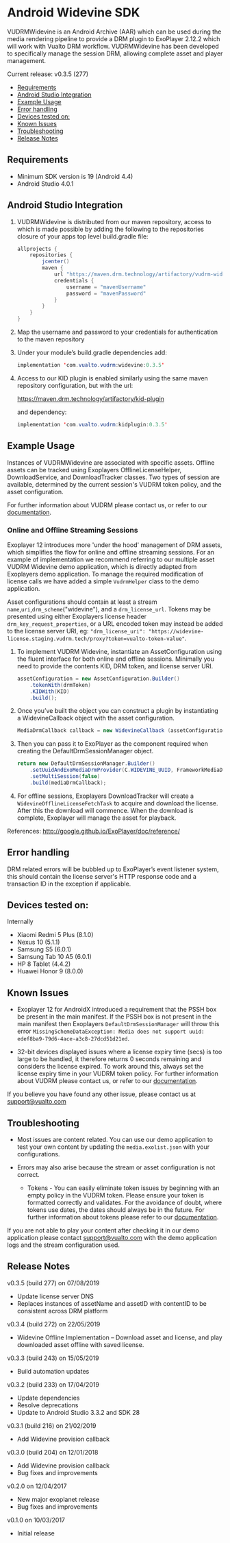

# Android Widevine SDK

VUDRMWidevine is an Android Archive (AAR) which can be used during the media rendering pipeline to provide a DRM plugin to ExoPlayer 2.12.2 which will work with Vualto DRM workflow. VUDRMWidevine has been developed to specifically manage the session DRM, allowing complete asset and player management.

Current release: v0.3.5 (277)

- [Requirements](#requirements)
- [Android Studio Integration](#android-studio-integration)
- [Example Usage](#example-usage)
- [Error handling](#error-handling)
- [Devices tested on:](#devices-tested-on:)
- [Known Issues](#known-issues)
- [Troubleshooting](#troubleshooting)
- [Release Notes](#release-notes)

## Requirements
- Minimum SDK version is 19 (Android 4.4)
- Android Studio 4.0.1

## Android Studio Integration

1.	VUDRMWidevine is distributed from our maven repository, access to which is made possible by adding the 
following to the repositories closure of your apps top level build.gradle file:

	```java
	allprojects {
		repositories {
			jcenter()
			maven {
				url "https://maven.drm.technology/artifactory/vudrm-widevine"
				credentials {
					username = "mavenUsername"
					password = "mavenPassword"
				}
			}
		}
	}		
	```
2.	Map the username and password to your credentials for authentication to the maven repository

3.	Under your module’s build.gradle dependencies add:

	```java
    implementation 'com.vualto.vudrm:widevine:0.3.5'
	```

4.	Access to our KID plugin is enabled similarly using the same maven repository configuration, but with the url:

	<https://maven.drm.technology/artifactory/kid-plugin>

	and dependency:

	```java 
	implementation 'com.vualto.vudrm:kidplugin:0.3.5'
	```
	
## Example Usage

Instances of VUDRMWidevine are associated with specific assets. Offline assets can be tracked using Exoplayers OfflineLicenseHelper, DownloadService, and DownloadTracker classes. Two types of session are available, determined by the current session's VUDRM token policy, and the asset configuration.

For further information about VUDRM please contact us, or refer to our [documentation](https://docs.vualto.com/projects/vudrm/en/latest/VUDRM-token.html).

### Online and Offline Streaming Sessions

Exoplayer 12 introduces more 'under the hood' management of DRM assets, which simplifies the flow for online and offline streaming sessions. For an example of implementation we recommend referring to our multiple asset VUDRM Widevine demo application, which is directly adapted from Exoplayers demo application. To manage the required modification of license calls we have added a simple `VudrmHelper` class to the demo application.
	
Asset configurations should contain at least a stream `name`,`uri`,`drm_scheme`("widevine"), and a `drm_license_url`. Tokens may be presented using either Exoplayers license header `drm_key_request_properties`, or a URL encoded token may instead be added to the license server URI, eg: `"drm_license_uri": "https://widevine-license.staging.vudrm.tech/proxy?token=vualto-token-value"`.


1.	To implement VUDRM Widevine, instantiate an AssetConfiguration using the fluent interface for both online and offline sessions. Minimally you need to provide the contents KID, DRM token, and license server URI.

	```java
	assetConfiguration = new AssetConfiguration.Builder()
		.tokenWith(drmToken)
		.KIDWith(KID)
		.build();
	```

2. Once you’ve built the object you can construct a plugin by instantiating a WidevineCallback object with the asset configuration.

	```java
	MediaDrmCallback callback = new WidevineCallback (assetConfiguration);
	```

3.	Then you can pass it to ExoPlayer as the component required when creating the DefaultDrmSessionManager object.

	```java
	return new DefaultDrmSessionManager.Builder()
    	.setUuidAndExoMediaDrmProvider(C.WIDEVINE_UUID, FrameworkMediaDrm.DEFAULT_PROVIDER)
	  	.setMultiSession(false)
		.build(mediaDrmCallback);
	```

5.	For offline sessions, Exoplayers DownloadTracker will create a `WidevineOfflineLicenseFetchTask` to acquire and download the license. After this the download will commence. When the download is complete, Exoplayer will manage the asset for playback.

References:
<http://google.github.io/ExoPlayer/doc/reference/>

## Error handling
DRM related errors will be bubbled up to ExoPlayer’s event listener system, this should contain the license server's HTTP response code and a transaction ID in the exception if applicable.


## Devices tested on:
Internally

- Xiaomi Redmi 5 Plus (8.1.0)
- Nexus 10 (5.1.1)
- Samsung S5 (6.0.1)
- Samsung Tab 10 A5 (6.0.1)
- HP 8 Tablet (4.4.2)
- Huawei Honor 9 (8.0.0)

## Known Issues

- Exoplayer 12 for AndroidX introduced a requirement that the PSSH box be present in the main manifest. If the PSSH box is not present in the main manifest then Exoplayers `DefaultDrmSessionManager` will throw this error `MissingSchemeDataException: Media does not support uuid: edef8ba9-79d6-4ace-a3c8-27dcd51d21ed`.

- 32-bit devices displayed issues where a license expiry time (secs) is too large to be handled, it therefore returns 0 seconds remaining and considers the license expired. To work around this, always set the license expiry time in your VUDRM token policy. For further information about VUDRM please contact us, or refer to our [documentation](https://docs.vualto.com/projects/vudrm/en/latest/VUDRM-token.html).

If you believe you have found any other issue, please contact us at support@vualto.com

## Troubleshooting

- Most issues are content related. You can use our demo application to test your own content by updating the `media.exolist.json` with your configurations.

- Errors may also arise because the stream or asset configuration is not correct. 
	- Tokens - You can easily eliminate token issues by beginning with an empty policy in the VUDRM token. Please ensure your token is formatted correctly and validates. For the avoidance of doubt, where tokens use dates, the dates should always be in the future. For further information about tokens please refer to our [documentation](https://docs.vualto.com/projects/vudrm/en/latest/VUDRM-token.html).

	
If you are not able to play your content after checking it in our demo application please contact support@vualto.com with the demo application logs and the stream configuration used.

## Release Notes

v0.3.5 (build 277) on 07/08/2019

- Update license server DNS
- Replaces instances of assetName and assetID with contentID to be consistent across DRM platform

v0.3.4 (build 272) on 22/05/2019

- Widevine Offline Implementation – Download asset and license, and play downloaded asset offline with saved license.

v0.3.3 (build 243) on 15/05/2019

- Build automation updates

v0.3.2 (build 233) on 17/04/2019

- Update dependencies
- Resolve deprecations
- Update to Android Studio 3.3.2 and SDK 28

v0.3.1 (build 216) on 21/02/2019

- Add Widevine provision callback

v0.3.0 (build 204) on 12/01/2018

- Add Widevine provision callback
- Bug fixes and improvements

v0.2.0 on 12/04/2017

- New major exoplanet release
- Bug fixes and improvements

v0.1.0 on 10/03/2017

- Initial release
